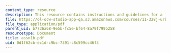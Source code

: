 ```yaml
---
content_type: resource
description: This resource contains instructions and guidelines for a field report.
file: https://ol-ocw-studio-app-qa.s3.amazonaws.com/courses/11-328j-urban-design-skills-observing-interpreting-and-representing-the-city-fall-2004/0d1f62cbec1dc9bc7391c8c599cc46f3_assn1b.pdf
file_type: application/pdf
parent_uid: b7736a68-9e5b-fc5e-bf64-8a79f799b258
resourcetype: Document
title: assn1b.pdf
uid: 0d1f62cb-ec1d-c9bc-7391-c8c599cc46f3
---
```

